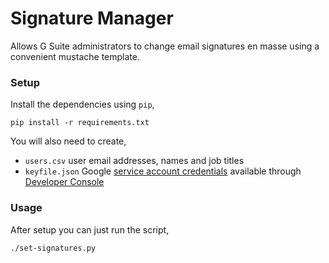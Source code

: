 # Signature Manager

Allows G Suite administrators to change email signatures en masse using a convenient mustache template.

### Setup

Install the dependencies using `pip`,

```
pip install -r requirements.txt
```

You will also need to create,

- `users.csv` user email addresses, names and job titles
- `keyfile.json` Google [service account credentials](https://developers.google.com/identity/protocols/OAuth2ServiceAccount) available through [Developer Console](https://console.developers.google.com/iam-admin/serviceaccounts/)

### Usage

After setup you can just run the script,

```
./set-signatures.py
```
